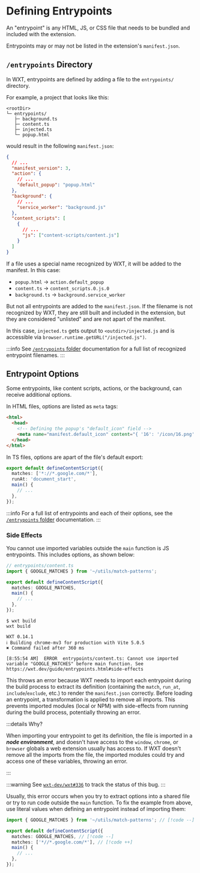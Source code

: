 # Defining Entrypoints

An "entrypoint" is any HTML, JS, or CSS file that needs to be bundled and included with the extension.

Entrypoints may or may not be listed in the extension's `manifest.json`.

## `/entrypoints` Directory

In WXT, entrypoints are defined by adding a file to the `entrypoints/` directory.

For example, a project that looks like this:

```
<rootDir>
└─ entrypoints/
   ├─ background.ts
   ├─ content.ts
   ├─ injected.ts
   └─ popup.html
```

would result in the following `manifest.json`:

```json
{
  // ...
  "manifest_version": 3,
  "action": {
    // ...
    "default_popup": "popup.html"
  },
  "background": {
    // ...
    "service_worker": "background.js"
  },
  "content_scripts": [
    {
      // ...
      "js": ["content-scripts/content.js"]
    }
  ]
}
```

If a file uses a special name recognized by WXT, it will be added to the manifest. In this case:

- `popup.html` &rarr; `action.default_popup`
- `content.ts` &rarr; `content_scripts.0.js.0`
- `background.ts` &rarr; `background.service_worker`

But not all entrypoints are added to the `manifest.json`. If the filename is not recognized by WXT, they are still built and included in the extension, but they are considered "unlisted" and are not apart of the manifest.

In this case, `injected.ts` gets output to `<outdir>/injected.js` and is accessible via `browser.runtime.getURL("/injected.js")`.

:::info
See [`/entrypoints` folder](/entrypoints/background) documentation for a full list of recognized entrypoint filenames.
:::

## Entrypoint Options

Some entrypoints, like content scripts, actions, or the background, can receive additional options.

In HTML files, options are listed as `meta` tags:

```html
<html>
  <head>
    <!-- Defining the popup's "default_icon" field -->
    <meta name="manifest.default_icon" content="{ '16': '/icon/16.png' }" />
  </head>
</html>
```

In TS files, options are apart of the file's default export:

```ts
export default defineContentScript({
  matches: ['*://*.google.com/*'],
  runAt: 'document_start',
  main() {
    // ...
  },
});
```

:::info
For a full list of entrypoints and each of their options, see the [`/entrypoints` folder](/entrypoints/background) documentation.
:::

### Side Effects

You cannot use imported variables outside the `main` function is JS entrypoints. This includes options, as shown below:

```ts
// entrypoints/content.ts
import { GOOGLE_MATCHES } from '~/utils/match-patterns';

export default defineContentScript({
  matches: GOOGLE_MATCHES,
  main() {
    // ...
  },
});
```

```
$ wxt build
wxt build

WXT 0.14.1
ℹ Building chrome-mv3 for production with Vite 5.0.5
✖ Command failed after 360 ms

[8:55:54 AM]  ERROR  entrypoints/content.ts: Cannot use imported variable "GOOGLE_MATCHES" before main function. See https://wxt.dev/guide/entrypoints.html#side-effects
```

This throws an error because WXT needs to import each entrypoint during the build process to extract its definition (containing the `match`, `run_at`, `include`/`exclude`, etc.) to render the `manifest.json` correctly. Before loading an entrypoint, a transformation is applied to remove all imports. This prevents imported modules (local or NPM) with side-effects from running during the build process, potentially throwing an error.

:::details Why?

When importing your entrypoint to get its definition, the file is imported in a **_node environment_**, and doesn't have access to the `window`, `chrome`, or `browser` globals a web extension usually has access to. If WXT doesn't remove all the imports from the file, the imported modules could try and access one of these variables, throwing an error.

:::

:::warning
See [`wxt-dev/wxt#336`](https://github.com/wxt-dev/wxt/issues/336) to track the status of this bug.
:::

Usually, this error occurs when you try to extract options into a shared file or try to run code outside the `main` function. To fix the example from above, use literal values when defining an entrypoint instead of importing them:

```ts
import { GOOGLE_MATCHES } from '~/utils/match-patterns'; // [!code --]

export default defineContentScript({
  matches: GOOGLE_MATCHES, // [!code --]
  matches: ['*//*.google.com/*'], // [!code ++]
  main() {
    // ...
  },
});
```
